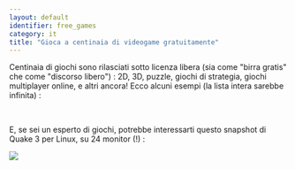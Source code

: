 ```yaml
---
layout: default
identifier: free_games
category: it
title: "Gioca a centinaia di videogame gratuitamente"
---
```


Centinaia di giochi sono rilasciati sotto licenza libera (sia come "birra gratis" che come 
"discorso libero") : 2D, 3D, puzzle, giochi di strategia, giochi multiplayer online, e altri 
ancora! Ecco alcuni esempi (la lista intera sarebbe infinita) :

<div id="items">



<br class="clearboth" />


E, se sei un esperto di giochi, potrebbe interessarti questo snapshot di Quake 3 per Linux, su 24 monitor (!) :

<a href="/img/quake_24_screens.jpg"><img src="/img/quake_24_screens_thumbnail.jpg" /></a>




